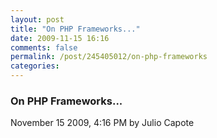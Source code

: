 ```yaml
---
layout: post
title: "On PHP Frameworks..."
date: 2009-11-15 16:16
comments: false
permalink: /post/245405012/on-php-frameworks
categories:
---
```


 ### On PHP Frameworks...
November 15 2009,  4:16 PM by Julio Capote